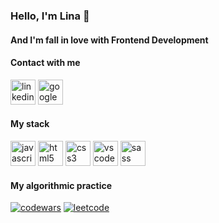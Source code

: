 ### Hello, I'm Lina 👋 
#### And I'm fall in love with Frontend Development

#### Contact with me

[<img width='40px' alt='linkedin' src='https://brand.linkedin.com/content/dam/me/business/en-us/amp/brand-site/v2/bg/LI-Bug.svg.original.svg'>][linkedin] [<img width='40px' alt='google mail' src='https://lh3.googleusercontent.com/8v_oGMOj9bgohn50RgLhJ8XGZ2kIUdr0RG4zCkIYnfjK24ORS0WFaTWmnzxXzagUg2fwAmDy1W_Y4oTtIacT2dhQzAqOy5H9Vg23Rq1oVnhUGtOynjY'>][mail]

#### My stack

<img aling='left' width='40px' alt='javascript' src='https://cdn.icon-icons.com/icons2/2415/PNG/512/javascript_original_logo_icon_146455.png'> <img aling='left' width='40px' alt='html5' src='https://cdn.icon-icons.com/icons2/2415/PNG/512/html_original_wordmark_logo_icon_146478.png'> <img aling='left' width='40px' alt='css3' src='https://cdn.icon-icons.com/icons2/2415/PNG/512/css_original_wordmark_logo_icon_146576.png'> <img aling='left' width='40px' alt='vscode' src='https://cdn.icon-icons.com/icons2/2107/PNG/512/file_type_vscode_icon_130084.png'> <img aling='left' width='40px' alt='sass' src='https://cdn.icon-icons.com/icons2/2107/PNG/512/file_type_sass_icon_130182.png'>

#### My algorithmic practice

[<img aling='left' alt='codewars' src='https://www.codewars.com/users/silenciomar/badges/large?theme=light'>][codewars] [<img aling='left' alt='leetcode' src='https://img.shields.io/badge/dynamic/json?style=for-the-badge&labelColor=black&color=%23ffa116&label=Solved&query=solvedOverTotal&url=https%3A%2F%2Fleetcode-badge.vercel.app%2Fapi%2Fusers%2Fsilenciomar&logo=leetcode&logoColor=yellow'>][leetcode]

[linkedin]:https://www.linkedin.com/in/lina-kovalenko-silenciomar/
[mail]:mailto:galina9862@gmail.com
[leetcode]: https://leetcode.com/silenciomar/
[codewars]: https://www.codewars.com/users/silenciomar